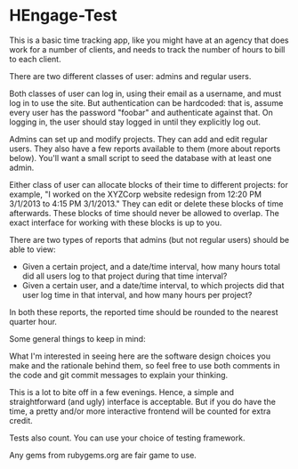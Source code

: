 HEngage-Test
============

This is a basic time tracking app, like you might have at an agency that does work for a number of clients, and needs to track the number of hours to bill to each client.

There are two different classes of user: admins and regular users.

Both classes of user can log in, using their email as a username, and must log in to use the site. But authentication can be hardcoded: that is, assume every user has the password "foobar" and authenticate against that. On logging in, the user should stay logged in until they explicitly log out.

Admins can set up and modify projects. They can add and edit regular users. They also have a few reports available to them (more about reports below). You'll want a small script to seed the database with at least one admin.

Either class of user can allocate blocks of their time to different projects: for example, "I worked on the XYZCorp website redesign from 12:20 PM 3/1/2013 to 4:15 PM 3/1/2013." They can edit or delete these blocks of time afterwards. These blocks of time should never be allowed to overlap. The exact interface for working with these blocks is up to you.

There are two types of reports that admins (but not regular users) should be able to view:
  - Given a certain project, and a date/time interval, how many hours total did all users log to that project during that time interval?
  - Given a certain user, and a date/time interval, to which projects did that user log time in that interval, and how many hours per project?

In both these reports, the reported time should be rounded to the nearest quarter hour.


Some general things to keep in mind:

What I'm interested in seeing here are the software design choices you make and the rationale behind them, so feel free to use both comments in the code and git commit messages to explain your thinking.

This is a lot to bite off in a few evenings. Hence, a simple and straightforward (and ugly) interface is acceptable. But if you do have the time, a pretty and/or more interactive frontend will be counted for extra credit.

Tests also count. You can use your choice of testing framework.

Any gems from rubygems.org are fair game to use.